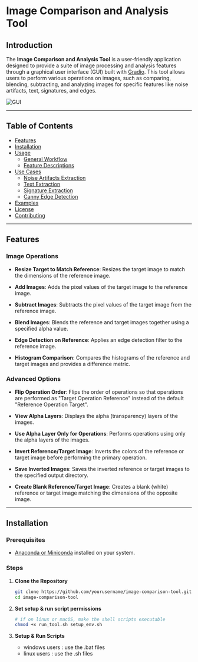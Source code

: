 # Image Comparison and Analysis Tool

## Introduction

The **Image Comparison and Analysis Tool** is a user-friendly application designed to provide a suite of image processing and analysis features through a graphical user interface (GUI) built with [Gradio](https://gradio.app). This tool allows users to perform various operations on images, such as comparing, blending, subtracting, and analyzing images for specific features like noise artifacts, text, signatures, and edges.

![GUI](https://github.com/user-attachments/assets/b0ac196a-918b-4126-960b-910d7464c4ae)

---

## Table of Contents

- [Features](#features)
- [Installation](#installation)
- [Usage](#usage)
  - [General Workflow](#general-workflow)
  - [Feature Descriptions](#feature-descriptions)
- [Use Cases](#use-cases)
  - [Noise Artifacts Extraction](#noise-artifacts-extraction)
  - [Text Extraction](#text-extraction)
  - [Signature Extraction](#signature-extraction)
  - [Canny Edge Detection](#canny-edge-detection)
- [Examples](#examples)
- [License](#license)
- [Contributing](#contributing)

---

## Features

### Image Operations

- **Resize Target to Match Reference**: Resizes the target image to match the dimensions of the reference image.

- **Add Images**: Adds the pixel values of the target image to the reference image.

- **Subtract Images**: Subtracts the pixel values of the target image from the reference image.

- **Blend Images**: Blends the reference and target images together using a specified alpha value.

- **Edge Detection on Reference**: Applies an edge detection filter to the reference image.

- **Histogram Comparison**: Compares the histograms of the reference and target images and provides a difference metric.

### Advanced Options

- **Flip Operation Order**: Flips the order of operations so that operations are performed as "Target Operation Reference" instead of the default "Reference Operation Target".

- **View Alpha Layers**: Displays the alpha (transparency) layers of the images.

- **Use Alpha Layer Only for Operations**: Performs operations using only the alpha layers of the images.

- **Invert Reference/Target Image**: Inverts the colors of the reference or target image before performing the primary operation.

- **Save Inverted Images**: Saves the inverted reference or target images to the specified output directory.

- **Create Blank Reference/Target Image**: Creates a blank (white) reference or target image matching the dimensions of the opposite image.

---

## Installation

### Prerequisites

- [Anaconda or Miniconda](https://docs.conda.io/en/latest/miniconda.html) installed on your system.

### Steps

1. **Clone the Repository**

   ```bash
   git clone https://github.com/yourusername/image-comparison-tool.git
   cd image-comparison-tool
2. **Set setup & run script permissions**

   ```bash
   # if on linux or macOS, make the shell scripts executable
   chmod +x run_tool.sh setup_env.sh
3. **Setup & Run Scripts**
   - windows users : use the .bat files
   - linux users : use the .sh files

